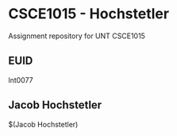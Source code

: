 # CSCE1015 - Hochstetler
Assignment repository for UNT CSCE1015

## EUID
lnt0077

## Jacob Hochstetler
$(Jacob Hochstetler)
